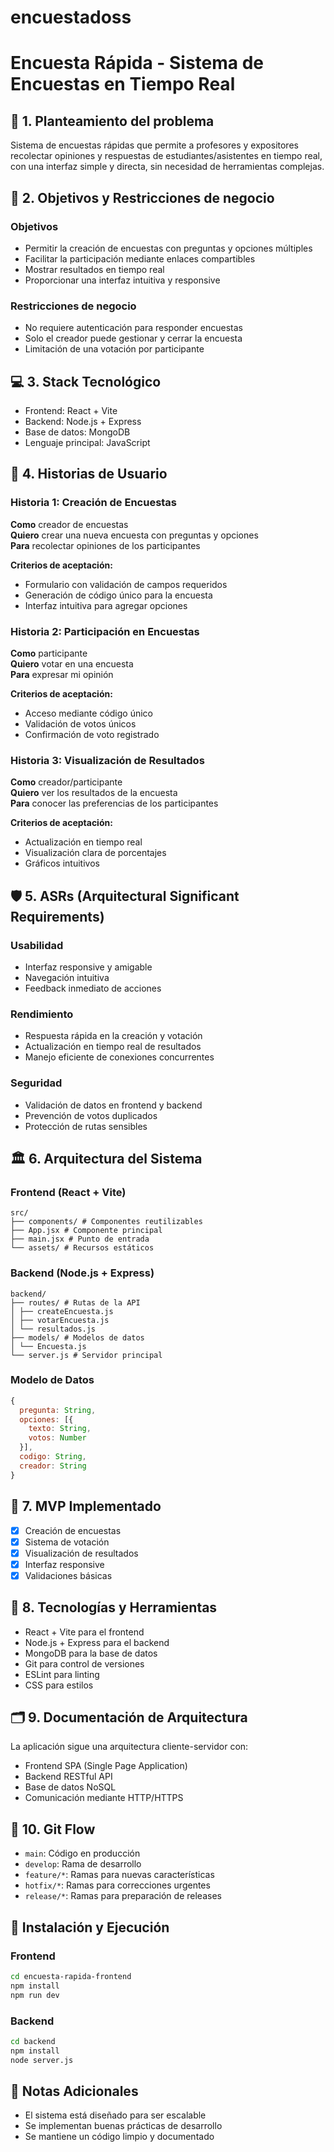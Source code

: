 # encuestadoss

# Encuesta Rápida - Sistema de Encuestas en Tiempo Real

## 📌 1. Planteamiento del problema
Sistema de encuestas rápidas que permite a profesores y expositores recolectar opiniones y respuestas de estudiantes/asistentes en tiempo real, con una interfaz simple y directa, sin necesidad de herramientas complejas.

## 🎯 2. Objetivos y Restricciones de negocio

### Objetivos
- Permitir la creación de encuestas con preguntas y opciones múltiples
- Facilitar la participación mediante enlaces compartibles
- Mostrar resultados en tiempo real
- Proporcionar una interfaz intuitiva y responsive

### Restricciones de negocio
- No requiere autenticación para responder encuestas
- Solo el creador puede gestionar y cerrar la encuesta
- Limitación de una votación por participante

## 💻 3. Stack Tecnológico
- Frontend: React + Vite
- Backend: Node.js + Express
- Base de datos: MongoDB
- Lenguaje principal: JavaScript

## 🧾 4. Historias de Usuario

### Historia 1: Creación de Encuestas
**Como** creador de encuestas  
**Quiero** crear una nueva encuesta con preguntas y opciones  
**Para** recolectar opiniones de los participantes

**Criterios de aceptación:**
- Formulario con validación de campos requeridos
- Generación de código único para la encuesta
- Interfaz intuitiva para agregar opciones

### Historia 2: Participación en Encuestas
**Como** participante  
**Quiero** votar en una encuesta  
**Para** expresar mi opinión

**Criterios de aceptación:**
- Acceso mediante código único
- Validación de votos únicos
- Confirmación de voto registrado

### Historia 3: Visualización de Resultados
**Como** creador/participante  
**Quiero** ver los resultados de la encuesta  
**Para** conocer las preferencias de los participantes

**Criterios de aceptación:**
- Actualización en tiempo real
- Visualización clara de porcentajes
- Gráficos intuitivos

## 🛡️ 5. ASRs (Arquitectural Significant Requirements)

### Usabilidad
- Interfaz responsive y amigable
- Navegación intuitiva
- Feedback inmediato de acciones

### Rendimiento
- Respuesta rápida en la creación y votación
- Actualización en tiempo real de resultados
- Manejo eficiente de conexiones concurrentes

### Seguridad
- Validación de datos en frontend y backend
- Prevención de votos duplicados
- Protección de rutas sensibles

## 🏛️ 6. Arquitectura del Sistema

### Frontend (React + Vite)

```
src/
├── components/ # Componentes reutilizables
├── App.jsx # Componente principal
├── main.jsx # Punto de entrada
└── assets/ # Recursos estáticos
```

### Backend (Node.js + Express)

```
backend/
├── routes/ # Rutas de la API
│ ├── createEncuesta.js
│ ├── votarEncuesta.js
│ └── resultados.js
├── models/ # Modelos de datos
│ └── Encuesta.js
└── server.js # Servidor principal
```

### Modelo de Datos
```javascript
{
  pregunta: String,
  opciones: [{
    texto: String,
    votos: Number
  }],
  codigo: String,
  creador: String
}
```

## 🚀 7. MVP Implementado
- [x] Creación de encuestas
- [x] Sistema de votación
- [x] Visualización de resultados
- [x] Interfaz responsive
- [x] Validaciones básicas

## 🧰 8. Tecnologías y Herramientas
- React + Vite para el frontend
- Node.js + Express para el backend
- MongoDB para la base de datos
- Git para control de versiones
- ESLint para linting
- CSS para estilos

## 🗂️ 9. Documentación de Arquitectura
La aplicación sigue una arquitectura cliente-servidor con:
- Frontend SPA (Single Page Application)
- Backend RESTful API
- Base de datos NoSQL
- Comunicación mediante HTTP/HTTPS

## 🌱 10. Git Flow
- `main`: Código en producción
- `develop`: Rama de desarrollo
- `feature/*`: Ramas para nuevas características
- `hotfix/*`: Ramas para correcciones urgentes
- `release/*`: Ramas para preparación de releases

## 🚀 Instalación y Ejecución

### Frontend
```bash
cd encuesta-rapida-frontend
npm install
npm run dev
```

### Backend
```bash
cd backend
npm install
node server.js
```

## 📝 Notas Adicionales
- El sistema está diseñado para ser escalable
- Se implementan buenas prácticas de desarrollo
- Se mantiene un código limpio y documentado
